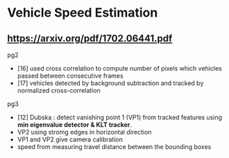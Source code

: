 Vehicle Speed Estimation
============================


## https://arxiv.org/pdf/1702.06441.pdf

pg2
* [16] used cross correlation to compute number of pixels which vehicles passed between consecutive frames
* [17] vehicles detected by background subtraction and tracked by normalized cross-correlation

pg3
* [12] Dubska : detect vanishing point 1 (VP1) from tracked features using __min eigenvalue detector & KLT tracker__.
* VP2 using stromg edges in horizontal direction
* VP1 and VP2 give camera calibration
* speed from measuring travel distance between the bounding boxes
